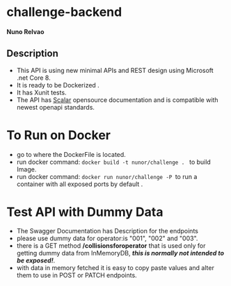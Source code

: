 # challenge-backend 

####  Nuno Relvao

## Description
- This API is using new minimal APIs and REST design using Microsoft .net Core 8.
- It is ready to be Dockerized .
- It has Xunit tests.
- The API has [Scalar](https://github.com/scalar/scalar) opensource documentation and is compatible with newest openapi standards.

# To Run on Docker 
 - go to where the DockerFile is located.
 - run docker command:  ``` docker build -t nunor/challenge .  ``` to build Image.
 - run docker command: ``` docker run nunor/challenge -P  ```to run a container with all exposed ports by default .

# Test API with Dummy Data
- The Swagger Documentation has Description for the endpoints
- please use dummy data for operator:is "001", "002" and "003".
- there is a GET  method **/collisionsforoperator** that is used only for getting dummy data from InMemoryDB, ***this is normally not intended to be exposed!***.
- with data in memory fetched it is easy to copy paste values and alter them to use in POST or PATCH endpoints.
